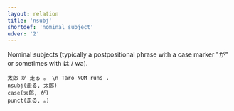 ```yaml
---
layout: relation
title: 'nsubj'
shortdef: 'nominal subject'
udver: '2'
---
```


Nominal subjects (typically a postpositional phrase with a case marker "が" or sometimes with は / wa).

~~~ sdparse
太郎 が 走る 。 \n Taro NOM runs .
nsubj(走る, 太郎)
case(太郎, が)
punct(走る, 。)
~~~
<!-- Interlanguage links updated Ne 5. května 2024, 18:21:26 CEST -->
